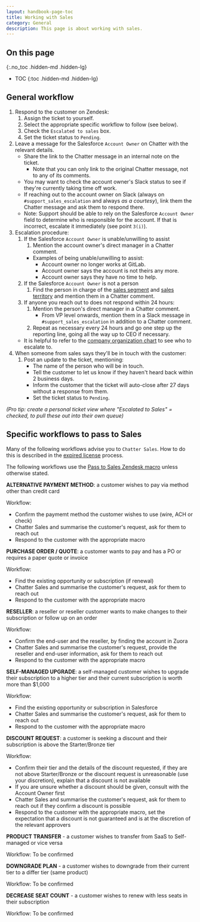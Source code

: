 ```yaml
---
layout: handbook-page-toc
title: Working with Sales
category: General
description: This page is about working with sales.
---
```


## On this page
{:.no_toc .hidden-md .hidden-lg}

- TOC
{:toc .hidden-md .hidden-lg}

## General workflow

1. Respond to the customer on Zendesk:
   1. Assign the ticket to yourself.
   1. Select the appropriate specific workflow to follow (see below).
   1. Check the `Escalated to sales` box.
   1. Set the ticket status to `Pending`.
1. Leave a message for the Salesforce `Account Owner` on Chatter with the
   relevant details.
   * Share the link to the Chatter message in an internal note on the ticket.
     * Note that you can only link to the original Chatter message, not to any of its comments.
   * You may want to check the account owner's Slack status to see if they're
     currently taking time off work.
   * If reaching out to the account owner on Slack (always on `#support_sales_escalation`
     and always *as a courtesy*), link them the Chatter message and ask them to
     respond there.
   * Note: Support should be able to rely on the Salesforce `Account Owner`
     field to determine who is responsible for the account. If that is incorrect,
     escalate it immediately (see point `3(i)`).
1. Escalation procedure:
   1. If the Salesforce `Account Owner` is unable/unwilling to assist
      1. Mention the account owner's direct manager in a Chatter comment.
      * Examples of being unable/unwilling to assist:
        * Account owner no longer works at GitLab.
        * Account owner says the account is not theirs any more.
        * Account owner says they have no time to help.
   1. If the Salesforce `Account Owner` is not a person
      1. Find the person in charge of the [sales segment](https://about.gitlab.com/handbook/sales/field-operations/gtm-resources/#segmentation)
        and [sales territory](https://about.gitlab.com/handbook/sales/territories/#territories)
        and mention them in a Chatter comment.
   1. If anyone you reach out to does not respond within 24 hours:
      1. Mention the person's direct manager in a Chatter comment.
         * From VP level onwards, mention them in a Slack message in
           `#support_sales_escalation` in addition to a Chatter comment.
      1. Repeat as necessary every 24 hours and go one step up the reporting
         line, going all the way up to CEO if necessary.
   * It is helpful to refer to the [company organization chart](https://about.gitlab.com/company/team/org-chart/)
     to see who to escalate to.
1. When someone from sales says they'll be in touch with the customer:
   1. Post an update to the ticket, mentioning:
      * The name of the person who will be in touch.
      * Tell the customer to let us know if they haven't heard back within 2
        business days.
      * Inform the customer that the ticket will auto-close after 27 days without
        a response from them.
      * Set the ticket status to `Pending`.


_(Pro tip: create a personal ticket view where "Escalated to Sales" = checked, to pull these out into their own queue)_

## Specific workflows to pass to Sales

Many of the following workflows advise you to `Chatter Sales`.  How to do this
is described in the [expired license](/handbook/support/workflows/sla_and_views.html#handling-customers-with-incorrect-expired-support)
process.

The following workflows use the [Pass to Sales Zendesk macro](https://gitlab.zendesk.com/agent/admin/macros/360025924680)
unless otherwise stated.

**ALTERNATIVE PAYMENT METHOD**: a customer wishes to pay via method other than credit card

Workflow:

- Confirm the paymemt method the customer wishes to use (wire, ACH or check)
- Chatter Sales and summarise the customer's request, ask for them to reach out
- Respond to the customer with the appropriate macro

**PURCHASE ORDER / QUOTE**: a customer wants to pay and has a PO or requires a paper quote or invoice

Workflow:

- Find the existing opportunity or subscription (if renewal)
- Chatter Sales and summarise the customer's request, ask for them to reach out
- Respond to the customer with the appropriate macro

**RESELLER**: a reseller or reseller customer wants to make changes to their subscription or follow up on an order

Workflow:

- Confirm the end-user and the reseller, by finding the account in Zuora
- Chatter Sales and summarise the customer's request, provide the reseller and end-user information, ask for them to reach out
- Respond to the customer with the appropriate macro

**SELF-MANAGED UPGRADE**: a self-managed customer wishes to upgrade their subscription to a higher tier and their current subscription is worth more than $1,000

Workflow:

- Find the existing opportunity or subscription in Salesforce
- Chatter Sales and summarise the customer's request, ask for them to reach out
- Respond to the customer with the appropriate macro

**DISCOUNT REQUEST**: a customer is seeking a discount and their subscription is above the Starter/Bronze tier

Workflow:

- Confirm their tier and the details of the discount requested, if they are not above Starter/Bronze or the discount request is unreasonable (use your discretion), explain that a discount is not available
- If you are unsure whether a discount should be given, consult with the Account Owner first
- Chatter Sales and summarise the customer's request, ask for them to reach out if they confirm a discount is possible
- Respond to the customer with the appropriate macro, set the expectation that a discount is not guaranteed and is at the discretion of the relevant approvers

**PRODUCT TRANSFER** - a customer wishes to transfer from SaaS to Self-managed or vice versa

Workflow: To be confirmed

**DOWNGRADE PLAN** - a customer wishes to downgrade from their current tier to a differ tier (same product)

Workflow: To be confirmed

**DECREASE SEAT COUNT** - a customer wishes to renew with less seats in their subscription

Workflow: To be confirmed
